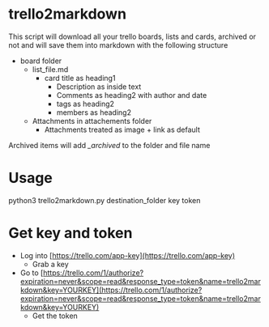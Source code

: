 # trello2markdown

This script will download all your trello boards, lists and cards, archived or not and will save them into markdown with the following structure
* board folder
	* list_file.md
		* card title as heading1
			* Description as inside text
			* Comments as heading2 with author and date
			* tags as heading2
			* members as heading2
	* Attachments in attachements folder
		* Attachments treated as image + link as default

Archived items will add *_archived* to the folder and file name

# Usage
python3 trello2markdown.py destination_folder key token


# Get key and token

* Log into [https://trello.com/app-key](https://trello.com/app-key)
	* Grab a key
* Go to [https://trello.com/1/authorize?expiration=never&scope=read&response_type=token&name=trello2markdown&key=YOURKEY](https://trello.com/1/authorize?expiration=never&scope=read&response_type=token&name=trello2markdown&key=YOURKEY)
	* Get the token

